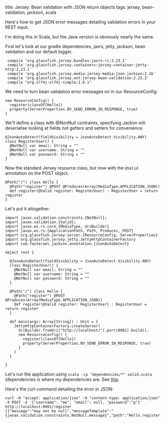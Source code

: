 title: Jersey: Bean validation with JSON return objects
tags: jersey, bean-validation, jackson, scala

Here's how to get JSON error messages detailing validation errors in your REST input.

I'm doing this in Scala, but the Java version is obviously nearly the same.

First let's look at our gradle dependencies, jaxrs, jetty, jackson, bean validation and our default logger.

     compile 'org.glassfish.jersey.bundles:jaxrs-ri:2.23.1'
     compile 'org.glassfish.jersey.containers:jersey-container-jetty-http:2.23.1'
     compile 'org.glassfish.jersey.media:jersey-media-json-jackson:2.16'
     compile 'org.glassfish.jersey.ext:jersey-bean-validation:2.23.2'
     compile "org.slf4j:slf4j-simple:1.6.1"

We need to turn bean validation error messages on in our ResourceConfig:

    new ResourceConfig() {
      register(classOf[Hello])
      property(ServerProperties.BV_SEND_ERROR_IN_RESPONSE, true)
    }

We'll define a class with @NonNull contraints, specifying Jackon will deserialise looking at fields not getters and setters for convenience.

    @JsonAutoDetect(fieldVisibility = JsonAutoDetect.Visibility.ANY)
    class RegisterUser() {
      @NotNull var email: String = ""
      @NotNull var username: String = ""
      @NotNull var password: String = ""
    }

Now the standard Jersey resource class, but now with the `@Valid` annotation on the POST object. 

    @Path("/") class Hello {
      @Path("register") @POST @Produces(Array(MediaType.APPLICATION_JSON))
      def register(@Valid register: RegisterUser) : RegisterUser = return register
    }

Let's put it altogether:

    import javax.validation.constraints.{NotNull};
    import javax.validation.{Valid};
    import javax.ws.rs.core.{MediaType, UriBuilder}
    import javax.ws.rs.{ApplicationPath, Path, Produces, POST}
    import org.glassfish.jersey.server.{ResourceConfig, ServerProperties}
    import org.glassfish.jersey.jetty.JettyHttpContainerFactory
    import com.fasterxml.jackson.annotation.{JsonAutoDetect}
    
    object rest {
    
      @JsonAutoDetect(fieldVisibility = JsonAutoDetect.Visibility.ANY)
      class RegisterUser() {
        @NotNull var email: String = ""
        @NotNull var username: String = ""
        @NotNull var password: String = ""
      }
    
      @Path("/") class Hello {
        @Path("register") @POST @Produces(Array(MediaType.APPLICATION_JSON))
        def register(@Valid register: RegisterUser) : RegisterUser = return register
      }
    
      def main(args: Array[String]) : Unit = {
        JettyHttpContainerFactory.createServer(
          UriBuilder.fromUri("http://localhost/").port(8901).build(),
          new ResourceConfig() {
            register(classOf[Hello])
            property(ServerProperties.BV_SEND_ERROR_IN_RESPONSE, true)
          }
        )
      }
    
    }

Let's run the application using `scala -cp "dependencies/*" valid.scala` (dependencies is where my dependencies are. See [this](https://newfivefour.com/gradle-copy-all-dependencies-into-dir.html).

Here's the curl command detailing the error in JSON:

    curl -H "accept: application/json" -H "content-type: application/json" -X POST -d '{"username": "me", "email": null, "password":"p"}' http://localhost:8901/register
    [{"message":"may not be null","messageTemplate":"{javax.validation.constraints.NotNull.message}","path":"Hello.register.arg0.email","invalidValue":null}]

